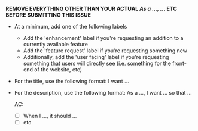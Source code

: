 **REMOVE EVERYTHING OTHER THAN YOUR ACTUAL *As a ..., ...* ETC BEFORE SUBMITTING THIS ISSUE**
- At a minimum, add one of the following labels
  - Add the 'enhancement' label if you're requesting an addition to a currently available feature
  - Add the 'feature request' label if you're requesting something new
  - Additionally, add the 'user facing' label if you're requesting something that users will directly see (i.e. something for the front-end of the website, etc)
- For the title, use the following format:
  I want ...
- For the description, use the following format:
  As a ..., I want ... so that ...

  AC:
  - [ ] When I ..., it should ...
  - [ ] etc
